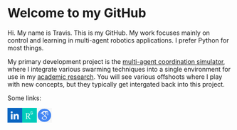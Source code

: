 # Welcome to my GitHub

Hi. My name is Travis. This is my GitHub. My work focuses mainly on control and learning in multi-agent robotics applications. I prefer Python for most things. 

My primary development project is the [multi-agent coordination simulator](https://github.com/tjards/multi-agent_sim), where I integrate various swarming techniques into a single environment for use in my [academic research](https://scholar.google.com/citations?hl=en&user=RGlv4ZUAAAAJ&view_op=list_works&sortby=pubdate). You will see various offshoots where I play with new concepts, but they typically get intergated back into this project. 

Some links:

<a href="https://www.linkedin.com/in/p-travis-jardine-403b3a148"><img src="https://github.com/tjards/tjards/blob/main/linkedin2.png" align="left" height="33" ></a>
<a href="https://www.researchgate.net/profile/Peter-Jardine"><img src="https://github.com/tjards/tjards/blob/main/RG2.png" align="left" height="33" ></a>
<a href="https://scholar.google.com/citations?hl=en&user=RGlv4ZUAAAAJ&view_op=list_works&sortby=pubdate"><img src="https://github.com/tjards/tjards/blob/main/GS2.png" align="left" height="33"></a>






